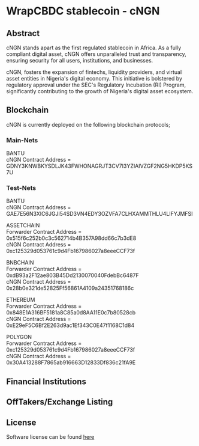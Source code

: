 # WrapCBDC stablecoin - cNGN
## Abstract
cNGN stands apart as the first regulated stablecoin in Africa. As a fully compliant digital asset, cNGN offers unparalleled trust and transparency, ensuring security for all users, institutions, and businesses.

cNGN, fosters the expansion of fintechs, liquidity providers, and virtual asset entities in Nigeria's digital economy. This initiative is bolstered by regulatory approval under the SEC's Regulatory Incubation (RI) Program, significantly contributing to the growth of Nigeria's digital asset ecosystem.

## Blockchain
cNGN is currently deployed on the following blockchain protocols;

### Main-Nets
BANTU  
cNGN Contract Address = GDNY3KNWBKYSDLJK43FWHONAGRJT3CV7I3YZIAIVZGF2NG5HKDP5KS7U 

### Test-Nets
BANTU  
cNGN Contract Address = GAE7E56N3XIC6JGJI54SD3VN4EDY3OZVFA7CLHXAMMTHLU4LIFYJMFSI  

ASSETCHAIN  
Forwarder Contract Address = 0x515f6c252b0c3c562714b4B357A98dd66c7b3dE8  
cNGN Contract Address = 0xc125329d053761c9d4Fb167986027a8eeeCCF73f  

BNBCHAIN  
Forwarder Contract Address = 0xdB93a2F12ae803B45Dd2130070040FdebBc6487F  
cNGN Contract Address = 0x28b0e321de52825Ff56861A4109a24351768186c  

ETHEREUM  
Forwarder Contract Address =  0x848E1A316BF5181a8C85a0d8AA11E0c7b80528cb  
cNGN Contract Address = 0xE29eF5C6Bf2E263d9ac1Ef343C0E47f1168C1d84  

POLYGON  
Forwarder Contract Address =  0xc125329d053761c9d4Fb167986027a8eeeCCF73f  
cNGN Contract Address = 0x30A413288F7865ab916663D12833Df836c21fA9E  

## Financial Institutions

## OffTakers/Exchange Listing

## License
Software license can be found [here](https://github.com/asc-africa/stablecoin/blob/main/LICENSE)